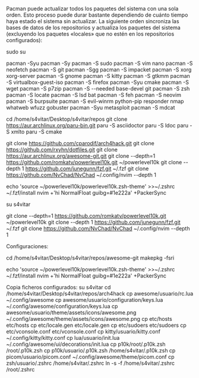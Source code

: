 Pacman puede actualizar todos los paquetes del sistema con una sola orden. Esto proceso puede durar bastante dependiendo de cuánto tiempo haya estado el sistema sin actualizar. La siguiente orden sincroniza las bases de datos de los repositorios y actualiza los paquetes del sistema (excluyendo los paquetes «locales» que no estén en los repositorios configurados):

sudo su

pacman -Syu
pacman -Sy
pacman -S sudo
pacman -S vim nano
pacman -S neofetch
pacman -S git
pacman -Sgg
pacman -S impacket
pacman -S xorg xorg-server
pacman -S gnome
pacman -S kitty
pacman -S gtkmm 
pacman -S virtualbox-guest-iso
pacman -S firefox
pacman -Syu cmake 
pacman -S wget
pacman -S p7zip
pacman -S --needed base-devel git
pacman -S zsh 
pacman -S locate 
pacman -S lsd bat 
pacman -S feh
pacman -S neovim
pacman -S burpsuite
pacman -S evil-winrm python-pip responder nmap whatweb wfuzz gobuster
pacman -Syu metasploit
pacman -S mdcat 


cd /home/s4vitar/Desktop/s4vitar/repos 
git clone https://aur.archlinux.org/paru-bin.git
paru -S asciidoctor
paru -S ldoc
paru -S xmlto
paru -S cmake

git clone https://github.com/cparodif/arch4hack.git 
git clone https://github.com/rxyhn/dotfiles.git
git clone https://aur.archlinux.org/awesome-git.git 
git clone --depth=1 https://github.com/romkatv/powerlevel10k.git ~/powerlevel10k 
git clone --depth 1 https://github.com/junegunn/fzf.git ~/.fzf
git clone https://github.com/NvChad/NvChad ~/.config/nvim --depth 1

echo 'source ~/powerlevel10k/powerlevel10k.zsh-theme' >>~/.zshrc
~/.fzf/install
nvim +'hi NormalFloat guibg=#1e222a' +PackerSync


su s4vitar 

git clone --depth=1 https://github.com/romkatv/powerlevel10k.git ~/powerlevel10k 
git clone --depth 1 https://github.com/junegunn/fzf.git ~/.fzf
git clone https://github.com/NvChad/NvChad ~/.config/nvim --depth 1



Configuraciones:

cd /home/s4vitar/Desktop/s4vitar/repos/awesome-git
makepkg -fsri

echo 'source ~/powerlevel10k/powerlevel10k.zsh-theme' >>~/.zshrc
~/.fzf/install
nvim +'hi NormalFloat guibg=#1e222a' +PackerSync

Copia ficheros configurados:
su s4vitar 
cd /home/s4vitar/Desktop/s4vitar/repos/arch4hack 
cp awesome/usuario/rc.lua ~/.config/awesome
cp awesome/usuario/configuration/keys.lua ~/.config/awesome/configuration/keys.lua
cp awesome/usuario/theme/assets/icons/awesome.png ~/.config/awesome/theme/assets/icons/awesome.png
cp etc/hosts etc/hosts
cp etc/locale.gen etc/locale.gen
cp etc/sudoers etc/sudoers
cp etc/vconsole.conf etc/vconsole.conf
cp kitty/usuario/kitty.conf ~/.config/kitty/kitty.conf
cp lua/usuario/init.lua ~/.config/awesome/ui/decorations/init.lua
cp p10k/root/.p10k.zsh /root/.p10k.zsh 
cp p10k/usuario/.p10k.zsh  /home/s4vitar/.p10k.zsh
cp picom/usuario/picom.conf ~/.config/awesome/theme/picom.conf
cp zsh/usuario/.zshrc /home/s4vitar/.zshrc
ln -s -f /home/s4vitar/.zshrc /root/.zshrc
